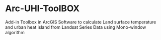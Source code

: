 # Arc-UHI-ToolBOX
Add-in Toolbox in ArcGIS Software to calculate Land surface temperature and urban heat island from Landsat Series Data using Mono-window algorithm  
